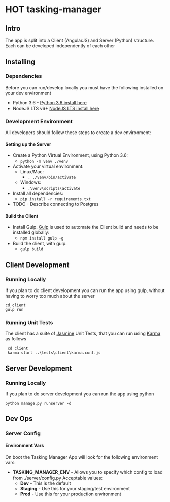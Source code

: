 # HOT tasking-manager

## Intro
The app is split into a Client (AngularJS) and Server (Python) structure.  Each can be developed independently of each other

## Installing
### Dependencies
Before you can run/develop locally you must have the following installed on your dev environment

* Python 3.6 - [Python 3.6 install here](https://www.python.org/downloads/)
* NodeJS LTS v6+ [NodeJS LTS install here](https://nodejs.org/en/)

###  Development Environment
All developers should follow these steps to create a dev environment:

#### Setting up the Server
* Create a Python Virtual Environment, using Python 3.6:
    * ```python -m venv ./venv```
* Activate your virtual environment:
    * Linux/Mac:
        * ```. ./venv/bin/activate```
    * Windows:
        * ```.\venv\scripts\activate```
* Install all dependencies:
    * ```pip install -r requirements.txt```
* TODO - Describe connecting to Postgres
    
#### Build the Client
* Install Gulp.  [Gulp](http://gulpjs.com/) is used to automate the Client build and needs to be installed globally:
    * ```npm install gulp -g```
* Build the client, with gulp:
    * ```gulp build```
    
## Client Development
### Running Locally
If you plan to do client development you can run the app using gulp, without having to worry too much about the server

```
cd client
gulp run
```

### Running Unit Tests
The client has a suite of [Jasmine](https://jasmine.github.io/) Unit Tests, that you can run using [Karma](https://karma-runner.github.io/1.0/index.html) as follows

```
 cd client
 karma start ..\tests\client\karma.conf.js
```

## Server Development
### Running Locally
If you plan to do server development you can run the app using python

```
python manage.py runserver -d
```


## Dev Ops

### Server Config

#### Environment Vars

On boot the Tasking Manager App will look for the following environment vars:

* **TASKING_MANAGER_ENV** - Allows you to specify which config to load from ./server/config.py  Acceptable values:
    * **Dev** - This is the default
    * **Staging** - Use this for your staging/test environment
    * **Prod** - Use this for your production environment

